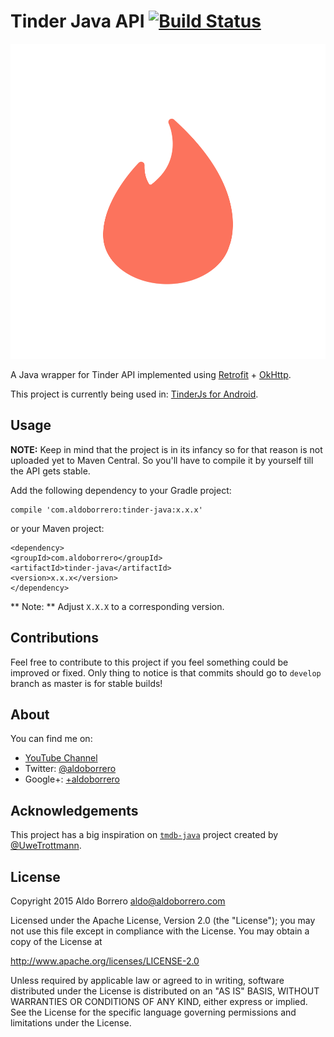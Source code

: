 # Tinder Java API [![Build Status](https://travis-ci.org/aldoborrero/tinder-java-api.svg)](https://travis-ci.org/aldoborrero/tinder-java-api)

![](assets/tinder-flame.png)

A Java wrapper for Tinder API implemented using [Retrofit](http://square.github.io/retrofit) + [OkHttp](http://square.github.io/okhttp/).

This project is currently being used in: [TinderJs for Android](https://github.com/aldoborrero/tinderjs-android).

## Usage

**NOTE:** Keep in mind that the project is in its infancy so for that reason is not uploaded yet to Maven Central. So you'll have to compile it by yourself till the API gets stable.

Add the following dependency to your Gradle project:

```
compile 'com.aldoborrero:tinder-java:x.x.x'
```

or your Maven project:

```
<dependency>
<groupId>com.aldoborrero</groupId>
<artifactId>tinder-java</artifactId>
<version>x.x.x</version>
</dependency>
```

** Note: ** Adjust `X.X.X` to a corresponding version.

## Contributions

Feel free to contribute to this project if you feel something could be improved or fixed. Only thing to notice is that commits should go to `develop` branch as master is for stable builds!

## <a name="about"></a> About

You can find me on:

- [YouTube Channel](https://www.youtube.com/user/aldoborrero)
- Twitter: [@aldoborrero](http://twitter.com/aldoborrero)
- Google+: [+aldoborrero](http://plus.google.com/+aldoborrero)

## <a name="acknowledgements"></a> Acknowledgements

This project has a big inspiration on [`tmdb-java`](https://github.com/UweTrottmann/tmdb-java) project created by [@UweTrottmann](https://github.com/UweTrottmann).

## License

Copyright 2015 Aldo Borrero <aldo@aldoborrero.com>

Licensed under the Apache License, Version 2.0 (the "License");
you may not use this file except in compliance with the License.
You may obtain a copy of the License at

http://www.apache.org/licenses/LICENSE-2.0

Unless required by applicable law or agreed to in writing, software
distributed under the License is distributed on an "AS IS" BASIS,
WITHOUT WARRANTIES OR CONDITIONS OF ANY KIND, either express or implied.
See the License for the specific language governing permissions and
limitations under the License.
